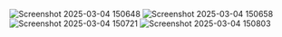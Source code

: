 ![Screenshot 2025-03-04 150648](https://github.com/user-attachments/assets/c3fe178c-908a-4c58-8c54-6269968f379c)
![Screenshot 2025-03-04 150658](https://github.com/user-attachments/assets/a0ed1e50-cd8c-4267-adc0-40c10c1dfbc3)
![Screenshot 2025-03-04 150721](https://github.com/user-attachments/assets/14f748f6-4759-4151-9be1-4a5803c99831)
![Screenshot 2025-03-04 150803](https://github.com/user-attachments/assets/f0bce795-075a-44b7-9a41-5a6c9ccbf6ce)
